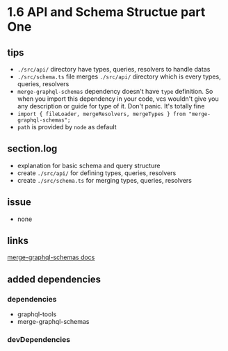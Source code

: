 # 1.6 API and Schema Structue part One

## tips

- `./src/api/` directory have types, queries, resolvers to handle datas
- `./src/schema.ts` file merges `./src/api/` directory which is every types, queries, resolvers
- `merge-graphql-schemas` dependency doesn't have `type` definition. So when you import this dependency in your code, vcs wouldn't give you any description or guide for type of it. Don't panic. It's totally fine
- `import { fileLoader, mergeResolvers, mergeTypes } from "merge-graphql-schemas";`
- `path` is provided by `node` as default

## section.log

- explanation for basic schema and query structure
- create `./src/api/` for defining types, queries, resolvers
- create `./src/schema.ts` for merging types, queries, resolvers

## issue

- none

## links

[merge-graphql-schemas docs](https://github.com/okgrow/merge-graphql-schemas)

## added dependencies

### dependencies

- graphql-tools
- merge-graphql-schemas

### devDependencies
